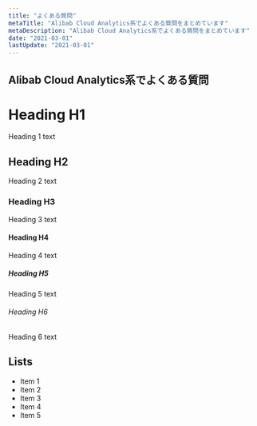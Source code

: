 ```yaml
---
title: "よくある質問"
metaTitle: "Alibab Cloud Analytics系でよくある質問をまとめています"
metaDescription: "Alibab Cloud Analytics系でよくある質問をまとめています"
date: "2021-03-01"
lastUpdate: "2021-03-01"
---
```



## Alibab Cloud Analytics系でよくある質問


# Heading H1
Heading 1 text

## Heading H2
Heading 2 text

### Heading H3
Heading 3 text

#### Heading H4
Heading 4 text

##### Heading H5
Heading 5 text

###### Heading H6
Heading 6 text

## Lists
- Item 1
- Item 2
- Item 3
- Item 4
- Item 5





